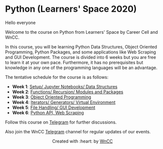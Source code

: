 
# Python (Learners' Space 2020)

Hello everyone

Welcome to the course on Python from Learners' Space by Career Cell and WnCC. 

In this course, you will be learning Python Data Structures, Object Oriented Programming, Python Packages, and some applications like Web Scraping and GUI Development. The course is divided into 6 weeks but you are free to learn it at your own pace. Furthermore, it has no prerequisites but knowledge in any one of the programming languages will be an advantage.

The tentative schedule for the course is as follows:
 - **Week 1**: [Setup/ Jupyter Notebooks/ Data Structures](./Week%201/README.md)
 - **Week 2**: [Functions/ Recursion/ Modules and Packages](./Week%202/README.md)
 - **Week 3**: [Object Oriented Programming](./Week%203/README.md)
 - **Week 4**: [Iterators/ Generators/ Virtual Environment](./Week%204/README.md)
 - **Week 5**: [File Handling/ GUI Development](./Week%205/README.md)
 - **Week 6**: [Python API, Web Scraping](./Week%206/README.md)

Follow this course on [Telegram](https://t.me/joinchat/OEr2Tk_ieMMmwihkBQVjFw) for further discussions.

Also join the WnCC [Telegram](https://t.me/joinchat/Go8oWRUqXsSufvCA75qMUQ) channel for regular updates of our events.

<p align="center">Created with :heart: by <a href="https://www.wncc-iitb.org/">WnCC</a></p>
